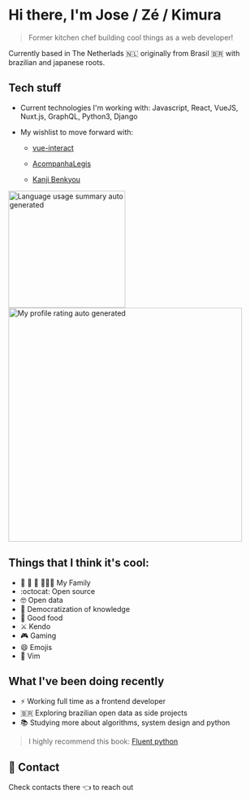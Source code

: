 # Hi there, I'm Jose / Zé / Kimura

> Former kitchen chef building cool things as a web developer!

Currently based in The Netherlads :netherlands: originally from Brasil :brazil: with brazilian and japanese roots.

## Tech stuff

* Current technologies I'm working with: Javascript, React, VueJS, Nuxt.js, GraphQL, Python3, Django
* My wishlist to move forward with: 

  * [vue-interact](https://github.com/kimuraz/vue-interact)

  * [AcompanhaLegis](https://github.com/AcompanhaLegis)

  * [Kanji Benkyou](https://github.com/kimuraz/kanji-benkyou)

<img alt="Language usage summary auto generated" src="https://github-readme-stats.vercel.app/api/top-langs/?username=kimuraz&langs_count=5&theme=tokyonight" width="230"/>

<img alt="My profile rating auto generated" src="https://github-readme-stats.vercel.app/api/?username=kimuraz&count_private=true&theme=tokyonight&showicons=true" width="460"/>


## Things that I think it's cool:

* :dog: :dog: :dog: :family_man_woman_boy: My Family
* :octocat: Open source
* :nerd_face: Open data
* :open_book: Democratization of knowledge
* :pizza: Good food
* :crossed_swords: Kendo
* :video_game: Gaming
* :smile: Emojis
* :green_heart: Vim

## What I've been doing recently

* :zap: Working full time as a frontend developer
* :brazil: Exploring brazilian open data as side projects
* :books: Studying more about algorithms, system design and python

> I highly recommend this book: [Fluent python](https://www.oreilly.com/library/view/fluent-python/9781491946237/)

## :email: Contact

Check contacts there :point_left: to reach out
